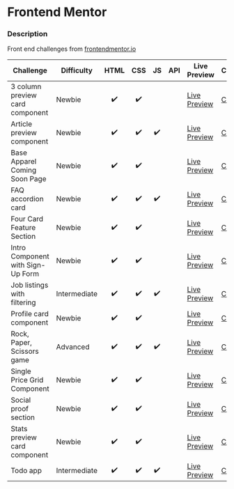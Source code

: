 # Frontend Mentor

### Description

Front end challenges from [frontendmentor.io](http://frontendmentor.io)

| Challenge                         | Difficulty   | HTML | CSS | JS  | API | Live Preview                                                                                                          | Code                                                   |
| --------------------------------- | ------------ | :--: | :-: | :-: | :-: | --------------------------------------------------------------------------------------------------------------------- | ------------------------------------------------------ |
| 3 column preview card component   | Newbie       |  ✔️  | ✔️  |     |     | [Live Preview](https://bobthered.github.io/frontendmentor.io/challenges/3-column-preview-card-component/build/)       | [Code](./challenges/3-column-preview-card-component)   |
| Article preview component         | Newbie       |  ✔️  | ✔️  | ✔️  |     | [Live Preview](https://bobthered.github.io/frontendmentor.io/challenges/article-preview-component/index.html)         | [Code](./challenges/article-preview-component)         |
| Base Apparel Coming Soon Page     | Newbie       |  ✔️  | ✔️  |     |     | [Live Preview](https://bobthered.github.io/frontendmentor.io/challenges/base-apparel-coming-soon-page/build/)         | [Code](./challenges/base-apparel-coming-soon-page)     |
| FAQ accordion card                | Newbie       |  ✔️  | ✔️  | ✔️  |     | [Live Preview](https://bobthered.github.io/frontendmentor.io/challenges/faq-accordion-card-main/)                     | [Code](./challenges/faq-accordion-card)                |
| Four Card Feature Section         | Newbie       |  ✔️  | ✔️  |     |     | [Live Preview](https://bobthered.github.io/frontendmentor.io/challenges/four-card-feature-section/build/index.html)   | [Code](./challenges/four-card-feature-section)         |
| Intro Component with Sign-Up Form | Newbie       |  ✔️  | ✔️  |     |     | [Live Preview](https://bobthered.github.io/frontendmentor.io/challenges/intro-component-with-sign-up-form/build/)     | [Code](./challenges/intro-component-with-sign-up-form) |
| Job listings with filtering       | Intermediate |  ✔️  | ✔️  | ✔️  |     | [Live Preview](https://bobthered.github.io/frontendmentor.io/challenges/job-listings-with-filtering/index.html)       | [Code](./challenges/job-listings-with-filtering)       |
| Profile card component            | Newbie       |  ✔️  | ✔️  |     |     | [Live Preview](https://bobthered.github.io/frontendmentor.io/challenges/profile-card-component-main/)                 | [Code](./challenges/profile-card-component-main)       |
| Rock, Paper, Scissors game        | Advanced     |  ✔️  | ✔️  | ✔️  |     | [Live Preview](https://bobthered.github.io/frontendmentor.io/challenges/rock-paper-scissors/index.html)               | [Code](./challenges/rock-paper-scissors)               |
| Single Price Grid Component       | Newbie       |  ✔️  | ✔️  |     |     | [Live Preview](https://bobthered.github.io/frontendmentor.io/challenges/single-price-grid-component-test/build/index.html) | [Code](./challenges/single-price-grid-component-test)       |
| Social proof section              | Newbie       |  ✔️  | ✔️  |     |     | [Live Preview](https://bobthered.github.io/frontendmentor.io/challenges/social-proof-section/)                        | [Code](./challenges/social-proof-section)              |
| Stats preview card component      | Newbie       |  ✔️  | ✔️  |     |     | [Live Preview](https://bobthered.github.io/frontendmentor.io/challenges/stats-preview-card-component/build/)          | [Code](./challenges/stats-preview-card-component)      |
| Todo app                          | Intermediate |  ✔️  | ✔️  | ✔️  |     | [Live Preview](https://bobthered.github.io/frontendmentor.io/challenges/todo-app/index.html)                          | [Code](./challenges/todo-app)                          |
